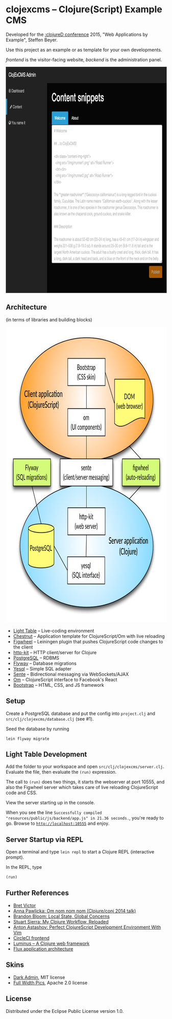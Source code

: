 # clojexcms – Clojure(Script) Example CMS

Developed for the [:clojureD conference](http://www.clojured.de) 2015, "Web Applications by Example", Steffen Beyer.

Use this project as an example or as template for your own developments.

*frontend* is the visitor-facing website, *backend* is the administration panel.

<img src="doc/screenshot.png" alt="backend screenshot" width="878" height="708">

## Architecture

(in terms of libraries and building blocks)

<img src="doc/architecture.png" alt="architecture" width="902" height="926">

* [Light Table](http://lighttable.com/) – Live-coding environment
* [Chestnut](https://github.com/plexus/chestnut) – Application template for ClojureScript/Om with live reloading
* [Figwheel](https://github.com/bhauman/lein-figwheel) – Leiningen plugin that pushes ClojureScript code changes to the client
* [http-kit](http://www.http-kit.org/) – HTTP client/server for Clojure
* [PostgreSQL](http://www.postgresql.org/) – RDBMS
* [Flyway](http://flywaydb.org) – Database migrations
* [Yesql](https://github.com/krisajenkins/yesql) – Simple SQL adapter
* [Sente](https://github.com/ptaoussanis/sente) – Bidirectional messaging via WebSockets/AJAX
* [Om](https://github.com/swannodette/om) – ClojureScript interface to Facebook's React
* [Bootstrap](http://getbootstrap.com/) – HTML, CSS, and JS framework

## Setup

Create a PostgreSQL database and put the config into `project.clj` and `src/clj/clojexcms/database.clj` (see #1).

Seed the database by running

```shell
lein flyway migrate
```

## Light Table Development

Add the folder to your workspace and open `src/clj/clojexcms/server.clj`. Evaluate the file, then evaluate the `(run)` expression.

The call to `(run)` does two things, it starts the webserver at port 10555, and also the Figwheel server which takes care of live reloading ClojureScript code and CSS.

View the server starting up in the console.

When you see the line `Successfully compiled "resources/public/js/backend/app.js" in 21.36 seconds.`, you're ready to go. Browse to [`http://localhost:10555`](http://localhost:10555) and enjoy.

## Server Startup via REPL

Open a terminal and type `lein repl` to start a Clojure REPL (interactive prompt).

In the REPL, type

```clojure
(run)
```

## Further References

* [Bret Victor](http://worrydream.com/)
* [Anna Pawlicka: Om nom nom nom (Clojure/conj 2014 talk)](https://www.youtube.com/watch?v=4-oyZpLRQ20&list=PLZdCLR02grLoc322bYirANEso3mmzvCiI&index=3)
* [Brandon Bloom: Local State, Global Concerns](http://blog.circleci.com/local-state-global-concerns/)
* [Stuart Sierra: My Clojure Workflow, Reloaded](http://thinkrelevance.com/blog/2013/06/04/clojure-workflow-reloaded)
* [Anton Astashov: Perfect ClojureScript Development Environment With Vim](http://astashov.github.io/blog/2014/07/30/perfect-clojurescript-development-environment-with-vim/)
* [CircleCI frontend](https://github.com/circleci/frontend)
* [Luminus – A Clojure web framework](http://www.luminusweb.net/)
* [Flux application architecture](http://facebook.github.io/flux/docs/overview.html)

## Skins

* [Dark Admin](http://www.prepbootstrap.com/bootstrap-theme/dark-admin), MIT license
* [Full Width Pics](http://startbootstrap.com/template-overviews/full-width-pics/), Apache 2.0 license

## License

Distributed under the Eclipse Public License version 1.0.
